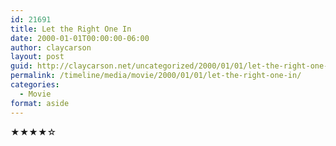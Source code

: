 ```yaml
---
id: 21691
title: Let the Right One In
date: 2000-01-01T00:00:00-06:00
author: claycarson
layout: post
guid: http://claycarson.net/uncategorized/2000/01/01/let-the-right-one-in/
permalink: /timeline/media/movie/2000/01/01/let-the-right-one-in/
categories:
  - Movie
format: aside
---
```

<div class="media-details"></div>

<div class="media-creator"></div>

<div class="media-rating">★★★★☆</div>